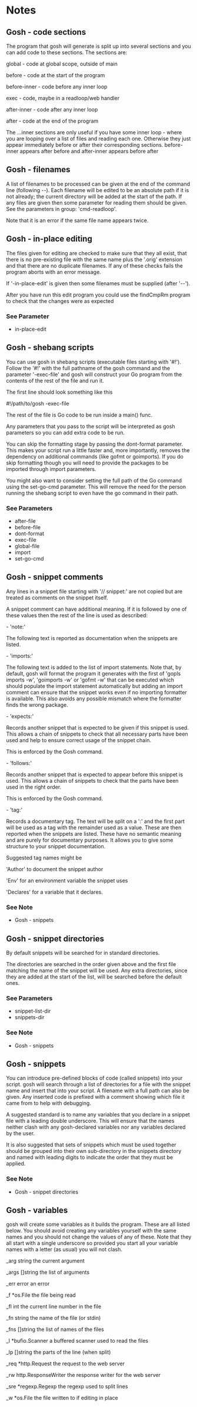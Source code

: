 <!-- Created by mkdoc DO NOT EDIT. -->

# Notes

## Gosh \- code sections
The program that gosh will generate is split up into several sections and you
can add code to these sections\. The sections are:



global       \- code at global scope, outside of main

before       \- code at the start of the program

before\-inner \- code before any inner loop

exec         \- code, maybe in a readloop/web handler

after\-inner  \- code after any inner loop

after        \- code at the end of the program



The \.\.\.inner sections are only useful if you have some inner loop \- where
you are looping over a list of files and reading each one\. Otherwise they just
appear immediately before or after their corresponding sections\. before\-inner
appears after before and after\-inner appears before after


## Gosh \- filenames
A list of filenames to be processed can be given at the end of the command line
\(following \-\-\)\. Each filename will be edited to be an absolute path if it
is not already; the current directory will be added at the start of the path\.
If any files are given then some parameter for reading them should be given\.
See the parameters in group: &apos;cmd\-readloop&apos;\.



Note that it is an error if the same file name appears twice\.


## Gosh \- in\-place editing
The files given for editing are checked to make sure that they all exist, that
there is no pre\-existing file with the same name plus the &apos;\.orig&apos;
extension and that there are no duplicate filenames\. If any of these checks
fails the program aborts with an error message\.



If &apos;\-in\-place\-edit&apos; is given then some filenames must be supplied
\(after &apos;\-\-&apos;\)\.



 After you have run this edit program you could use the findCmpRm program to
check that the changes were as expected
### See Parameter
* in\-place\-edit



## Gosh \- shebang scripts
You can use gosh in shebang scripts \(executable files starting with
&apos;\#\!&apos;\)\. Follow the &apos;\#\!&apos; with the full pathname of the
gosh command and the parameter &apos;\-exec\-file&apos; and gosh will construct
your Go program from the contents of the rest of the file and run it\.



The first line should look something like this



\#\!/path/to/gosh \-exec\-file



The rest of the file is Go code to be run inside a main\(\) func\.



Any parameters that you pass to the script will be interpreted as gosh
parameters so you can add extra code to be run\.



You can skip the formatting stage by passing the dont\-format parameter\. This
makes your script run a little faster and, more importantly, removes the
dependency on additional commands \(like gofmt or goimports\)\. If you do skip
formatting though you will need to provide the packages to be imported through
import parameters\.



You might also want to consider setting the full path of the Go command using
the set\-go\-cmd parameter\. This will remove the need for the person running
the shebang script to even have the go command in their path\.
### See Parameters
* after\-file
* before\-file
* dont\-format
* exec\-file
* global\-file
* import
* set\-go\-cmd



## Gosh \- snippet comments
Any lines in a snippet file starting with &apos;// snippet:&apos; are not copied
but are treated as comments on the snippet itself\.



A snippet comment can have additional meaning\. If it is followed by one of
these values then the rest of the line is used as described:



\- &apos;note:&apos;

The following text is reported as documentation when the snippets are listed\.



\- &apos;imports:&apos;

The following text is added to the list of import statements\. Note that, by
default, gosh will format the program it generates with the first of &apos;gopls
imports \-w&apos;, &apos;goimports \-w&apos; or &apos;gofmt \-w&apos; that can
be executed which should populate the import statement automatically but adding
an import comment can ensure that the snippet works even if no importing
formatter is available\. This also avoids any possible mismatch where the
formatter finds the wrong package\.



\- &apos;expects:&apos;

Records another snippet that is expected to be given if this snippet is used\.
This allows a chain of snippets to check that all necessary parts have been used
and help to ensure correct usage of the snippet chain\.

This is enforced by the Gosh command\.



\- &apos;follows:&apos;

Records another snippet that is expected to appear before this snippet is used\.
This allows a chain of snippets to check that the parts have been used in the
right order\.

This is enforced by the Gosh command\.



\- &apos;tag:&apos;

Records a documentary tag\. The text will be split on a &apos;:&apos; and the
first part will be used as a tag with the remainder used as a value\. These are
then reported when the snippets are listed\. These have no semantic meaning and
are purely for documentary purposes\. It allows you to give some structure to
your snippet documentation\.

Suggested tag names might be

   &apos;Author&apos;   to document the snippet author

   &apos;Env&apos;      for an environment variable the snippet uses

   &apos;Declares&apos; for a variable that it declares\.
### See Note
* Gosh \- snippets



## Gosh \- snippet directories
By default snippets will be searched for in standard directories\.



The directories are searched in the order given above and the first file
matching the name of the snippet will be used\. Any extra directories, since
they are added at the start of the list, will be searched before the default
ones\.
### See Parameters
* snippet\-list\-dir
* snippets\-dir

### See Note
* Gosh \- snippets



## Gosh \- snippets
You can introduce pre\-defined blocks of code \(called snippets\) into your
script\. gosh will search through a list of directories for a file with the
snippet name and insert that into your script\. A filename with a full path can
also be given\. Any inserted code is prefixed with a comment showing which file
it came from to help with debugging\.



A suggested standard is to name any variables that you declare in a snippet file
with a leading double underscore\. This will ensure that the names neither clash
with any gosh\-declared variables nor any variables declared by the user\.



It is also suggested that sets of snippets which must be used together should be
grouped into their own sub\-directory in the snippets directory and named with
leading digits to indicate the order that they must be applied\.
### See Note
* Gosh \- snippet directories



## Gosh \- variables
gosh will create some variables as it builds the program\. These are all listed
below\. You should avoid creating any variables yourself with the same names and
you should not change the values of any of these\. Note that they all start with
a single underscore so provided you start all your variable names with a letter
\(as usual\) you will not clash\.



\_arg  string               the current argument

\_args \[\]string             the list of arguments

\_err  error                an error

\_f    \*os\.File             the file being read

\_fl   int                  the current line number in the file

\_fn   string               the name of the file \(or stdin\)

\_fns  \[\]string             the list of names of the files

\_l    \*bufio\.Scanner       a buffered scanner used to read the files

\_lp   \[\]string             the parts of the line \(when split\)

\_req  \*http\.Request        the request to the web server

\_rw   http\.ResponseWriter  the response writer for the web server

\_sre  \*regexp\.Regexp       the regexp used to split lines

\_w    \*os\.File             the file written to if editing in place


